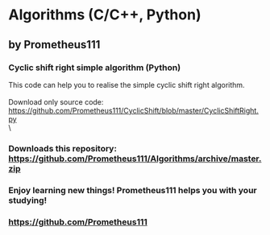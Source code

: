 # Algorithms (C/C++, Python)
## by Prometheus111

### Cyclic shift right simple algorithm (Python)
This code can help you to realise the simple cyclic shift right algorithm. \
\
Download only source code: https://github.com/Prometheus111/CyclicShift/blob/master/CyclicShiftRight.py \
\
### Downloads this repository: https://github.com/Prometheus111/Algorithms/archive/master.zip
### Enjoy learning new things! Prometheus111 helps you with your studying!
### https://github.com/Prometheus111 
